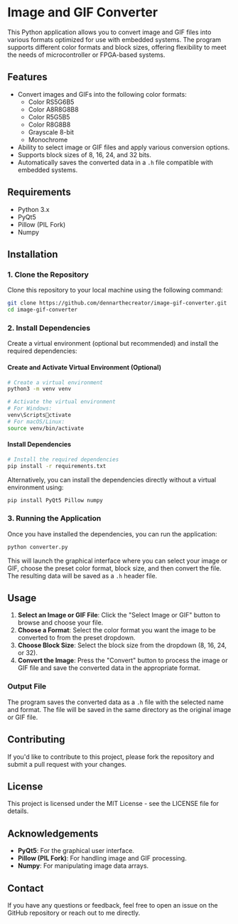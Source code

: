 
# Image and GIF Converter

This Python application allows you to convert image and GIF files into various formats optimized for use with embedded systems. The program supports different color formats and block sizes, offering flexibility to meet the needs of microcontroller or FPGA-based systems.

## Features

- Convert images and GIFs into the following color formats:
  - Color RS5G6B5
  - Color A8R8G8B8
  - Color R5G5B5
  - Color R8G8B8
  - Grayscale 8-bit
  - Monochrome
- Ability to select image or GIF files and apply various conversion options.
- Supports block sizes of 8, 16, 24, and 32 bits.
- Automatically saves the converted data in a `.h` file compatible with embedded systems.

## Requirements

- Python 3.x
- PyQt5
- Pillow (PIL Fork)
- Numpy

## Installation

### 1. Clone the Repository

Clone this repository to your local machine using the following command:

```bash
git clone https://github.com/dennarthecreator/image-gif-converter.git
cd image-gif-converter
```

### 2. Install Dependencies

Create a virtual environment (optional but recommended) and install the required dependencies:

#### Create and Activate Virtual Environment (Optional)

```bash
# Create a virtual environment
python3 -m venv venv

# Activate the virtual environment
# For Windows:
venv\Scriptsctivate
# For macOS/Linux:
source venv/bin/activate
```

#### Install Dependencies

```bash
# Install the required dependencies
pip install -r requirements.txt
```

Alternatively, you can install the dependencies directly without a virtual environment using:

```bash
pip install PyQt5 Pillow numpy
```

### 3. Running the Application

Once you have installed the dependencies, you can run the application:

```bash
python converter.py
```

This will launch the graphical interface where you can select your image or GIF, choose the preset color format, block size, and then convert the file. The resulting data will be saved as a `.h` header file.

## Usage

1. **Select an Image or GIF File**: Click the "Select Image or GIF" button to browse and choose your file.
2. **Choose a Format**: Select the color format you want the image to be converted to from the preset dropdown.
3. **Choose Block Size**: Select the block size from the dropdown (8, 16, 24, or 32).
4. **Convert the Image**: Press the "Convert" button to process the image or GIF file and save the converted data in the appropriate format.

### Output File

The program saves the converted data as a `.h` file with the selected name and format. The file will be saved in the same directory as the original image or GIF file.

## Contributing

If you'd like to contribute to this project, please fork the repository and submit a pull request with your changes.

## License

This project is licensed under the MIT License - see the LICENSE file for details.

## Acknowledgements

- **PyQt5**: For the graphical user interface.
- **Pillow (PIL Fork)**: For handling image and GIF processing.
- **Numpy**: For manipulating image data arrays.

## Contact

If you have any questions or feedback, feel free to open an issue on the GitHub repository or reach out to me directly.
